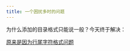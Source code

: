 ```yaml
---
title: 一个困扰多时的问题
---
```


为什么添加的目录格式只能说一般？今天终于解决：

[原来是因为行尾字符格式问题](https://blog.csdn.net/u014171091/article/details/89629634)


